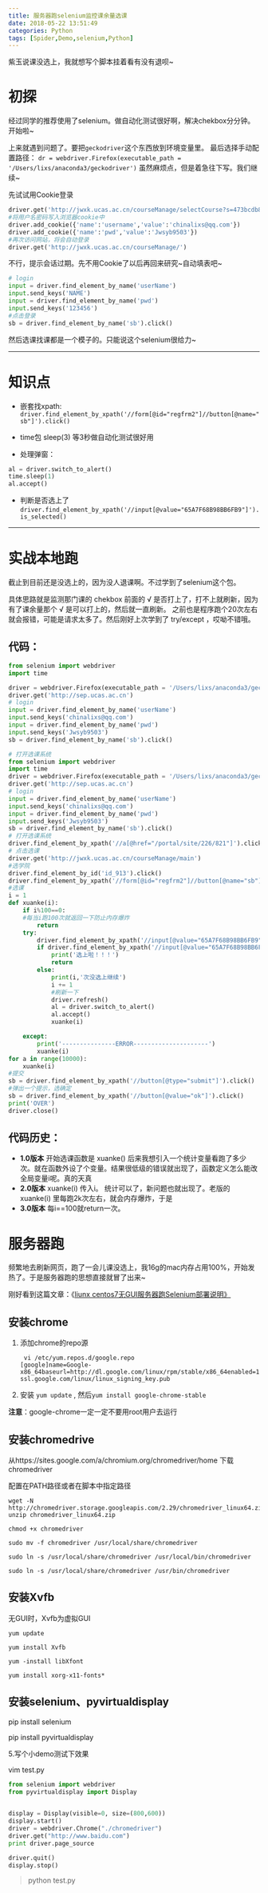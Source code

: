 ```yaml
---
title: 服务器跑selenium监控课余量选课
date: 2018-05-22 13:51:49
categories: Python
tags: [Spider,Demo,selenium,Python]
---
```


紫玉说课没选上，我就想写个脚本挂着看有没有退呗~

<!---more--->
# 初探

经过同学的推荐使用了selenium。做自动化测试很好啊，解决chekbox分分钟。开始啦~

上来就遇到问题了。要把`geckodriver`这个东西放到环境变量里。
最后选择手动配置路径：
`dr = webdriver.Firefox(executable_path = '/Users/lixs/anaconda3/geckodriver')`
虽然麻烦点，但是着急往下写。我们继续~

先试试用Cookie登录

```Python
driver.get('http://jwxk.ucas.ac.cn/courseManage/selectCourse?s=473bcdb8-8d5d-40af-9087-5071b63ff7a8')
#将用户名密码写入浏览器cookie中
driver.add_cookie({'name':'username','value':'chinalixs@qq.com'})
driver.add_cookie({'name':'pwd','value':'Jwsyb9503'})
#再次访问网站，将会自动登录
driver.get('http://jwxk.ucas.ac.cn/courseManage/')
```
不行，提示会话过期。先不用Cookie了以后再回来研究~自动填表吧~

```python
# login
input = driver.find_element_by_name('userName')
input.send_keys('NAME')
input = driver.find_element_by_name('pwd')
input.send_keys('123456')
#点击登录
sb = driver.find_element_by_name('sb').click()
```
然后选课找课都是一个模子的。只能说这个selenium很给力~

-------
# 知识点

- 嵌套找xpath:
`driver.find_element_by_xpath('//form[@id="regfrm2"]//button[@name="sb"]').click()`

- time包 sleep(3) 等3秒做自动化测试很好用
- 处理弹窗：

```python
al = driver.switch_to_alert()
time.sleep(1)
al.accept()
```

- 判断是否选上了`driver.find_element_by_xpath('//input[@value="65A7F68B98BB6FB9"]').is_selected()`

-------

# 实战本地跑
截止到目前还是没选上的，因为没人退课啊。不过学到了selenium这个包。

具体思路就是监测那门课的 chekbox 前面的 √ 是否打上了，打不上就刷新，因为有了课余量那个 √ 是可以打上的，然后就一直刷新。
之前也是程序跑个20次左右就会报错，可能是请求太多了。然后刚好上次学到了 try/except ，哎呦不错哦。

## 代码：

```Python
from selenium import webdriver
import time

driver = webdriver.Firefox(executable_path = '/Users/lixs/anaconda3/geckodriver')
driver.get('http://sep.ucas.ac.cn')
# login
input = driver.find_element_by_name('userName')
input.send_keys('chinalixs@qq.com')
input = driver.find_element_by_name('pwd')
input.send_keys('Jwsyb9503')
sb = driver.find_element_by_name('sb').click()

# 打开选课系统
from selenium import webdriver
import time
driver = webdriver.Firefox(executable_path = '/Users/lixs/anaconda3/geckodriver')
driver.get('http://sep.ucas.ac.cn')
# login
input = driver.find_element_by_name('userName')
input.send_keys('chinalixs@qq.com')
input = driver.find_element_by_name('pwd')
input.send_keys('Jwsyb9503')
sb = driver.find_element_by_name('sb').click()
# 打开选课系统
driver.find_element_by_xpath('//a[@href="/portal/site/226/821"]').click()
# 点击选课
driver.get('http://jwxk.ucas.ac.cn/courseManage/main')
#选学院
driver.find_element_by_id('id_913').click()
driver.find_element_by_xpath('//form[@id="regfrm2"]//button[@name="sb"]').click()
#选课
i = 1
def xuanke(i):
    if i%100==0:
    #每当i跑100次就返回一下防止内存爆炸
        return
    try:
        driver.find_element_by_xpath('//input[@value="65A7F68B98BB6FB9"]').click()
        if driver.find_element_by_xpath('//input[@value="65A7F68B98BB6FB9"]').is_selected():
            print('选上啦！！！')
            return
        else:
            print(i,'次没选上继续')
            i += 1
            #刷新一下
            driver.refresh()
            al = driver.switch_to_alert()
            al.accept()
            xuanke(i)

    except:
        print('---------------ERROR---------------------')
        xuanke(i)
for a in range(10000):
    xuanke(i)
#提交
sb = driver.find_element_by_xpath('//button[@type="submit"]').click()
#弹出一个提示，选确定
sb = driver.find_element_by_xpath('//button[@value="ok"]').click()
print('OVER')
driver.close()
```

## 代码历史：
- **1.0版本** 开始选课函数是 xuanke()
后来我想引入一个统计变量看跑了多少次。就在函数外设了个变量。结果很低级的错误就出现了，函数定义怎么能改全局变量i呢。真的天真
- **2.0版本** xuanke(i) 传入i。
统计可以了，新问题也就出现了。老版的 xuanke(i) 里每跑2k次左右，就会内存爆炸，于是
- **3.0版本** 每i==100就return一次。


# 服务器跑

频繁地去刷新网页，跑了一会儿课没选上，我16g的mac内存占用100%，开始发热了。于是服务器跑的思想直接就冒了出来~

刚好看到这篇文章：《[liunx centos7无GUI服务器跑Selenium部署说明》](https://www.cnblogs.com/bestruggle/p/8080983.html)

## 安装chrome

1. 添加chrome的repo源

    ```
     vi /etc/yum.repos.d/google.repo
    [google]name=Google-x86_64baseurl=http://dl.google.com/linux/rpm/stable/x86_64enabled=1gpgcheck=0gpgkey=https://dl-ssl.google.com/linux/linux_signing_key.pub
    ```
2. 安装
`yum update` , 然后`yum install google-chrome-stable`

**注意**：google-chrome一定一定不要用root用户去运行

## 安装chromedrive

从https://sites.google.com/a/chromium.org/chromedriver/home 下载 chromedriver

配置在PATH路径或者在脚本中指定路径  

```
wget -N http://chromedriver.storage.googleapis.com/2.29/chromedriver_linux64.zip unzip chromedriver_linux64.zip

chmod +x chromedriver

sudo mv -f chromedriver /usr/local/share/chromedriver

sudo ln -s /usr/local/share/chromedriver /usr/local/bin/chromedriver

sudo ln -s /usr/local/share/chromedriver /usr/bin/chromedriver
```
 

## 安装Xvfb

无GUI时，Xvfb为虚拟GUI

```shell
yum update

yum install Xvfb

yum -install libXfont

yum install xorg-x11-fonts*
```
 

## 安装selenium、pyvirtualdisplay

pip install selenium

pip install pyvirtualdisplay

 

5.写个小demo测试下效果

 vim test.py

```python
from selenium import webdriver
from pyvirtualdisplay import Display
　　

display = Display(visible=0, size=(800,600))
display.start()
driver = webdriver.Chrome("./chromedriver")
driver.get("http://www.baidu.com")
print driver.page_source

driver.quit()
display.stop()
```

> python test.py


